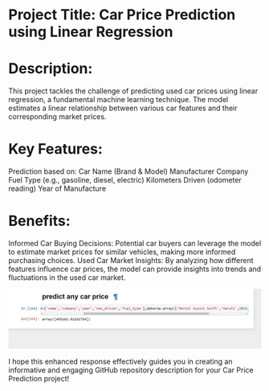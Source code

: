 # Project Title: Car Price Prediction using Linear Regression

# Description:
This project tackles the challenge of predicting used car prices using linear regression, a fundamental machine learning technique. The model estimates a linear relationship between various car features and their corresponding market prices.

# Key Features:

Prediction based on:
Car Name (Brand & Model)
Manufacturer Company
Fuel Type (e.g., gasoline, diesel, electric)
Kilometers Driven (odometer reading)
Year of Manufacture

# Benefits:

Informed Car Buying Decisions: Potential car buyers can leverage the model to estimate market prices for similar vehicles, making more informed purchasing choices.
Used Car Market Insights: By analyzing how different features influence car prices, the model can provide insights into trends and fluctuations in the used car market.

![](https://github.com/tariqahmedproject/Car_Price_Prediction/blob/main/car%20price%20predict.JPG)

I hope this enhanced response effectively guides you in creating an informative and engaging GitHub repository description for your Car Price Prediction project!
